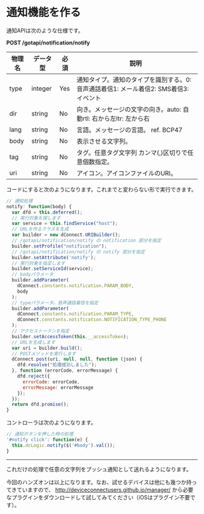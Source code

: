 # 通知機能を作る

通知APIは次のような仕様です。

**POST /gotapi/notification/notify**

|物理名|データ型|必須|説明|
|--- |--- |--- |--- |
|type|integer|Yes|通知タイプ。通知のタイプを識別する。0: 音声通話着信1: メール着信2: SMS着信3: イベント|
|dir|string|No|向き。メッセージの文字の向き。auto: 自動rtl: 右から左ltr: 左から右|
|lang|string|No|言語。メッセージの言語。 ref. BCP47|
|body|string|No|表示させる文字列。|
|tag|string|No|タグ。任意タグ文字列 カンマ(,)区切りで任意個数指定。|
|uri|string|No|アイコン。アイコンファイルのURI。|

コードにすると次のようになります。これまでと変わらない形で実行できます。

```js
// 通知処理
notify: function(body) {
  var dfd = this.deferred();
  // 実行対象を探します
  var service = this.findService("host");
  // URLを作るクラスを生成
  var builder = new dConnect.URIBuilder();
  // /gotapi/notification/notify の notification 部分を指定
  builder.setProfile("notification");
  // /gotapi/notification/notify の notify 部分を指定
  builder.setAttribute('notify');
  // 実行対象を指定します
  builder.setServiceId(service);
  // bodyパラメータ
  builder.addParameter(
    dConnect.constants.notification.PARAM_BODY,
    body
  );
  // typeパラメータ。音声通話着信を指定
  builder.addParameter(
    dConnect.constants.notification.PARAM_TYPE,
    dConnect.constants.notification.NOTIFICATION_TYPE_PHONE
  );
  // アクセストークンを指定
  builder.setAccessToken(this.__accessToken);
  // URLを生成します
  var uri = builder.build();
  // POSTメソッドを実行します
  dConnect.post(uri, null, null, function (json) {
    dfd.resolve("処理成功しました");
  }, function (errorCode, errorMessage) {
    dfd.reject({
      errorCode: errorCode,
      errorMessage: errorMessage
    });
  });
  return dfd.promise();
}
```

コントローラは次のようになります。

```js
// 通知ボタンを押した時の処理
'#notify click': function(e) {
  this.dcLogic.notify($('#body').val());
}
```

----

これだけの処理で任意の文字列をプッシュ通知として送れるようになります。

今回のハンズオンは以上になります。なお、試せるデバイスは他にも幾つか持ってきていますので、 http://deviceconnectusers.github.io/manager/ から必要なプラグインをダウンロードして試してみてください（iOSはプラグイン不要です）。
